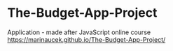 # The-Budget-App-Project
Application - made after JavaScript online course
https://marinaucek.github.io/The-Budget-App-Project/
